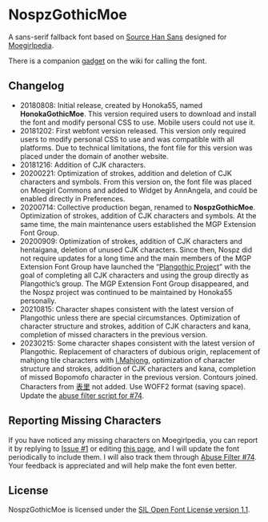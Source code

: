 # NospzGothicMoe

A sans-serif fallback font based on [Source Han Sans](https://github.com/adobe-fonts/source-han-sans) designed for [Moegirlpedia](https://zh.moegirl.org.cn).

There is a companion [gadget](https://github.com/MoegirlPediaInterfaceAdmins/MoegirlPediaInterfaceCodes/blob/master/src/gadgets/GothicMoe/MediaWiki:Gadget-GothicMoe.css) on the wiki for calling the font.

## Changelog

- 20180808: Initial release, created by Honoka55, named **HonokaGothicMoe**.
    This version required users to download and install the font and modify personal CSS to use. Mobile users could not use it.
- 20181202: First webfont version released.
    This version only required users to modify personal CSS to use and was compatible with all platforms. Due to technical limitations, the font file for this version was placed under the domain of another website.
- 20181216: Addition of CJK characters.
- 20200221: Optimization of strokes, addition and deletion of CJK characters and symbols.
    From this version on, the font file was placed on Moegirl Commons and added to Widget by AnnAngela, and could be enabled directly in Preferences.
- 20200714: Collective production began, renamed to **NospzGothicMoe**. Optimization of strokes, addition of CJK characters and symbols.
    At the same time, the main maintenance users established the MGP Extension Font Group.
- 20200909: Optimization of strokes, addition of CJK characters and hentaigana, deletion of unused CJK characters.
    Since then, Nospz did not require updates for a long time and the main members of the MGP Extension Font Group have launched the “[Plangothic Project](https://github.com/Fitzgerald-Porthmouth-Koenigsegg/Plangothic-Project)” with the goal of completing all CJK characters and using the group directly as Plangothic’s group. The MGP Extension Font Group disappeared, and the Nospz project was continued to be maintained by Honoka55 personally.
- 20210815: Character shapes consistent with the latest version of Plangothic unless there are special circumstances. Optimization of character structure and strokes, addition of CJK characters and kana, completion of missed characters in the previous version.
- 20230215: Some character shapes consistent with the latest version of Plangothic. Replacement of characters of dubious origin, replacement of mahjong tile characters with [I.Mahjong](https://github.com/SyaoranHinata/I.Mahjong), optimization of character structure and strokes, addition of CJK characters and kana, completion of missed Bopomofo character in the previous version. Contours joined. Characters from [表里](https://zh.moegirl.org.cn/表里) not added. Use WOFF2 format (saving space). Update the [abuse filter script for #74](Abuse).

## Reporting Missing Characters
If you have noticed any missing characters on Moegirlpedia, you can report it by replying to [Issue #1](https://github.com/Honoka55/Nospz/issues/1) or editing [this page](https://zh.moegirl.org.cn/User:Honoka55/NospzGothicMoe/TODO), and I will update the font periodically to include them. I will also track them through [Abuse Filter #74](https://zh.moegirl.org.cn/Special:AbuseFilter/74). Your feedback is appreciated and will help make the font even better.

## License

NospzGothicMoe is licensed under the [SIL Open Font License version 1.1](LICENSE).
